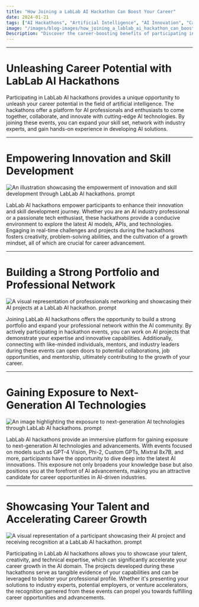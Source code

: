 ```yaml
---
title: "How Joining a LabLab AI Hackathon Can Boost Your Career"
date: 2024-01-21
tags: ["AI Hackathons", "Artificial Intelligence", "AI Innovation", "Career Growth"]
image: "/images/blog-images/how_joining_a_lablab_ai_hackathon_can_boost_your_career/0.png"
Description: "Discover the career-boosting benefits of participating in LabLab AI hackathons and how it can propel your professional growth in the field of artificial intelligence."
---
```



---
# Unleashing Career Potential with LabLab AI Hackathons

Participating in LabLab AI hackathons provides a unique opportunity to unleash your career potential in the field of artificial intelligence. The hackathons offer a platform for AI professionals and enthusiasts to come together, collaborate, and innovate with cutting-edge AI technologies. By joining these events, you can expand your skill set, network with industry experts, and gain hands-on experience in developing AI solutions.



---
# Empowering Innovation and Skill Development

![An illustration showcasing the empowerment of innovation and skill development through LabLab AI hackathons. prompt](/images/blog-images/how_joining_a_lablab_ai_hackathon_can_boost_your_career/2.png "An illustration showcasing the empowerment of innovation and skill development through LabLab AI hackathons.")

LabLab AI hackathons empower participants to enhance their innovation and skill development journey. Whether you are an AI industry professional or a passionate tech enthusiast, these hackathons provide a conducive environment to explore the latest AI models, APIs, and technologies. Engaging in real-time challenges and projects during the hackathons fosters creativity, problem-solving abilities, and the cultivation of a growth mindset, all of which are crucial for career advancement.



---
# Building a Strong Portfolio and Professional Network

![A visual representation of professionals networking and showcasing their AI projects at a LabLab AI hackathon. prompt](/images/blog-images/how_joining_a_lablab_ai_hackathon_can_boost_your_career/3.png "A visual representation of professionals networking and showcasing their AI projects at a LabLab AI hackathon.")

Joining LabLab AI hackathons offers the opportunity to build a strong portfolio and expand your professional network within the AI community. By actively participating in hackathon events, you can work on AI projects that demonstrate your expertise and innovative capabilities. Additionally, connecting with like-minded individuals, mentors, and industry leaders during these events can open doors to potential collaborations, job opportunities, and mentorship, ultimately contributing to the growth of your career.



---
# Gaining Exposure to Next-Generation AI Technologies

![An image highlighting the exposure to next-generation AI technologies through LabLab AI hackathons. prompt](/images/blog-images/how_joining_a_lablab_ai_hackathon_can_boost_your_career/4.png "An image highlighting the exposure to next-generation AI technologies through LabLab AI hackathons.")

LabLab AI hackathons provide an immersive platform for gaining exposure to next-generation AI technologies and advancements. With events focused on models such as GPT-4 Vision, Phi-2, Custom GPTs, Mixtral 8x7B, and more, participants have the opportunity to dive deep into the latest AI innovations. This exposure not only broadens your knowledge base but also positions you at the forefront of AI advancements, making you an attractive candidate for career opportunities in AI-driven industries.



---
# Showcasing Your Talent and Accelerating Career Growth

![A visual representation of a participant showcasing their AI project and receiving recognition at a LabLab AI hackathon. prompt](/images/blog-images/how_joining_a_lablab_ai_hackathon_can_boost_your_career/5.png "A visual representation of a participant showcasing their AI project and receiving recognition at a LabLab AI hackathon.")

Participating in LabLab AI hackathons allows you to showcase your talent, creativity, and technical expertise, which can significantly accelerate your career growth in the AI domain. The projects developed during these hackathons serve as tangible evidence of your capabilities and can be leveraged to bolster your professional profile. Whether it's presenting your solutions to industry experts, potential employers, or venture accelerators, the recognition garnered from these events can propel you towards fulfilling career opportunities and advancements.
